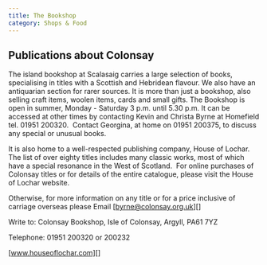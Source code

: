 ```yaml
---
title: The Bookshop
category: Shops & Food
---
```


## Publications about Colonsay

The island bookshop at Scalasaig carries a large selection of books, specialising in titles with a Scottish and Hebridean flavour. We also have an antiquarian section for rarer sources. It is more than just a bookshop, also selling craft items, woolen items, cards and small gifts. The Bookshop is open in summer, Monday - Saturday 3 p.m. until 5.30 p.m. It can be accessed at other times by contacting Kevin and Christa Byrne at Homefield tel. 01951 200320.  Contact Georgina, at home on 01951 200375, to discuss any special or unusual books.

It is also home to a well-respected publishing company, House of Lochar. The list of over eighty titles includes many classic works, most of which have a special resonance in the West of Scotland.  For online purchases of Colonsay titles or for details of the entire catalogue, please visit the House of Lochar website.

Otherwise, for more information on any title or for a price inclusive of carriage overseas please Email [byrne@colonsay.org.uk][]

Write to: Colonsay Bookshop, Isle of Colonsay, Argyll, PA61 7YZ

Telephone: 01951 200320 or 200232

[www.houseoflochar.com][]